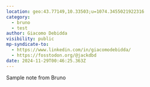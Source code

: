 ```yaml
---
location: geo:43.77149,10.33503;u=1074.3455021922316
category:
  - bruno
  - test
author: Giacomo Debidda
visibility: public
mp-syndicate-to:
  - https://www.linkedin.com/in/giacomodebidda/
  - https://fosstodon.org/@jackdbd
date: 2024-11-29T00:46:25.363Z
---
```


Sample note from Bruno